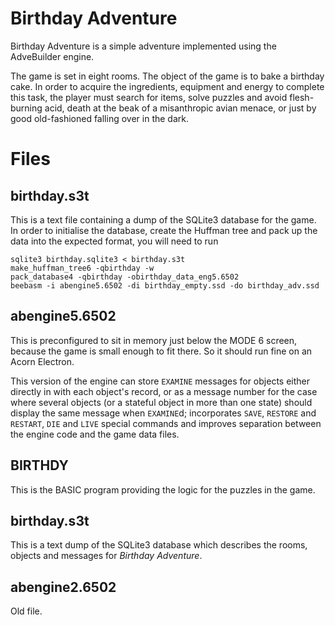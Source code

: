 # Birthday Adventure

Birthday Adventure is a simple adventure implemented using the AdveBuilder engine.

The game is set in eight rooms. The object of the game is to bake a birthday cake.
In order to acquire the ingredients, equipment and energy to complete this task,
the player must search for items, solve puzzles and avoid flesh-burning acid, death
at the beak of a misanthropic avian menace, or just by good old-fashioned falling
over in the dark.

# Files

## birthday.s3t

This is a text file containing a dump of the SQLite3 database for the game.  In
order to initialise the database, create the Huffman tree and pack up the data into
the expected format, you will need to run

```
sqlite3 birthday.sqlite3 < birthday.s3t
make_huffman_tree6 -qbirthday -w
pack_database4 -qbirthday -obirthday_data_eng5.6502
beebasm -i abengine5.6502 -di birthday_empty.ssd -do birthday_adv.ssd
```

## abengine5.6502

This is preconfigured to sit in memory just below the MODE 6 screen, because the
game is small enough to fit there.  So it should run fine on an Acorn Electron.

This version of the engine can store `EXAMINE` messages for objects either
directly in with each object's record, or as a message number for the case
where several objects  (or a stateful object in more than one state)  should
display the same message when `EXAMINE`d; incorporates `SAVE`, `RESTORE` and
`RESTART`, `DIE` and `LIVE` special commands and improves separation between
the engine code and the game data files.

## BIRTHDY

This is the BASIC program providing the logic for the puzzles in the game.

## birthday.s3t

This is a text dump of the SQLite3 database which describes the rooms,
objects and messages for _Birthday Adventure_.

## abengine2.6502

Old file.
